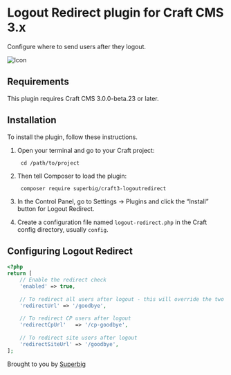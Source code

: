# Logout Redirect plugin for Craft CMS 3.x

Configure where to send users after they logout.

![Icon](resources/img/icon.png)

## Requirements

This plugin requires Craft CMS 3.0.0-beta.23 or later.

## Installation

To install the plugin, follow these instructions.

1. Open your terminal and go to your Craft project:

        cd /path/to/project

2. Then tell Composer to load the plugin:

        composer require superbig/craft3-logoutredirect

3. In the Control Panel, go to Settings → Plugins and click the “Install” button for Logout Redirect.
4. Create a configuration file named `logout-redirect.php` in the Craft config directory, usually `config`.

## Configuring Logout Redirect

```php
<?php
return [
    // Enable the redirect check
    'enabled' => true,
    
    // To redirect all users after logout - this will override the two other config options
    'redirectUrl' => '/goodbye',
    
    // To redirect CP users after logout
    'redirectCpUrl'   => '/cp-goodbye',
    
    // To redirect site users after logout
    'redirectSiteUrl' => '/goodbye',
];
```

Brought to you by [Superbig](https://superbig.co)
